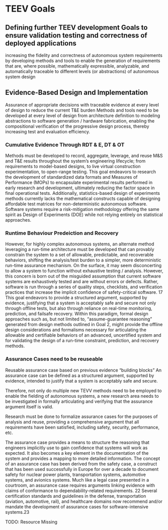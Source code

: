 # TEEV Goals

## Defining further TEEV development Goals to ensure validation testing and correctness of deployed applications

increasing the fidelity and correctness of autonomous
system requirements by developing methods and tools to enable the generation of requirements that are, where
possible, mathematically expressible, analyzable, and automatically traceable to different levels (or abstractions) of
autonomous system design

## Evidence-Based Design and Implementation

Assurance of appropriate decisions with traceable evidence at every level of design to reduce the current T&E burden
Methods and tools need to be developed at every level of design from architecture definition to modeling abstractions to
software generation / hardware fabrication, enabling the compositional verification of the progressive design process,
thereby increasing test and evaluation efficiency.

### Cumulative Evidence Through RDT & E, DT & OT

Methods must be developed to record, aggregate, leverage, and
reuse M&S and T&E results throughout the system’s engineering lifecycle; from requirements to model-based designs,
to live virtual construction experimentation, to open-range testing. This goal endeavors to research the development of
standardized data formats and Measures of Performance (MOPs) to encapsulate experimental results performed in early
research and development, ultimately reducing the factor space in final operational tests. Additionally, statistics-based
design of experiments methods currently lacks the mathematical constructs capable of designing affordable test matrices
for non-deterministic autonomous software. Software systems require a risk-mitigation methodology offering the same
spirit as Design of Experiments (DOE) while not relying entirely on statistical approaches.

### Runtime Behaviour Predeiction and Recovery

However, for highly complex autonomous systems, an alternate method
leveraging a run-time architecture must be developed that can provably constrain the system to a set of allowable,
predictable, and recoverable behaviors, shifting the analysis/test burden to a simpler, more deterministic run-time
assurance mechanism. On the surface, it may seem disconcerting to allow a system to function without exhaustive testing
/ analysis. However, this concern is born out of the misguided assumption that current software systems are exhaustively
tested and are without errors or defects. Rather, software is run through a series of quality steps, checklists, and
verification practices that increase the implicit confidence of safety-critical software. 17 This goal endeavors to provide a
structured argument, supported by evidence, justifying that a system is acceptably safe and secure not only through offline
tests, but also through reliance on real-time monitoring, prediction, and failsafe recovery. Within this paradigm, formal
design approaches such as, but not limited to, “assume-guarantee reasoning” generated from design methods outlined in
Goal 2, might provide the offline design considerations and formalisms necessary for articulating the allowable and
certifiable behaviors of an advanced, uncertified system and for validating the design of a run-time constraint, prediction,
and recovery methods.

### Assurance Cases need to be reuseable

Reusable assurance case based on previous evidence “building blocks”
An assurance case can be defined as a structured argument, supported by evidence, intended to justify that a system is
acceptably safe and secure.

Therefore, not only do multiple new TEVV methods need to be employed to enable the fielding of
autonomous systems, a new research area needs to be investigated in formally articulating and verifying that the
assurance argument itself is valid.

 Research must be done to formalize assurance cases for the purposes of analysis and
reuse, providing a comprehensive argument that all requirements have been satisfied, including safety, security,
performance, etc.

The assurance case provides a means to structure the reasoning that engineers implicitly use to gain confidence that
systems will work as expected. It also becomes a key element in the documentation of the system and provides a mapping
to more detailed information. The concept of an assurance case has been derived from the safety case, a construct that has
been used successfully in Europe for over a decade to document safety for nuclear power plants, transportation systems,
automotive systems, and avionics systems. Much like a legal case presented in a courtroom, an assurance case requires
arguments linking evidence with claims of conformance to dependability-related requirements. 22 Several certification
standards and guidelines in the defense, transportation (aviation, automotive, rail), and healthcare domains now
recommend and/or mandate the development of assurance cases for software-intensive systems.23

TODO: Resource Missing
